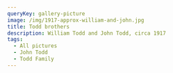 ```yaml
---
queryKey: gallery-picture
image: /img/1917-approx-william-and-john.jpg
title: Todd brothers
description: William Todd and John Todd, circa 1917
tags:
  - All pictures
  - John Todd
  - Todd Family
---
```

